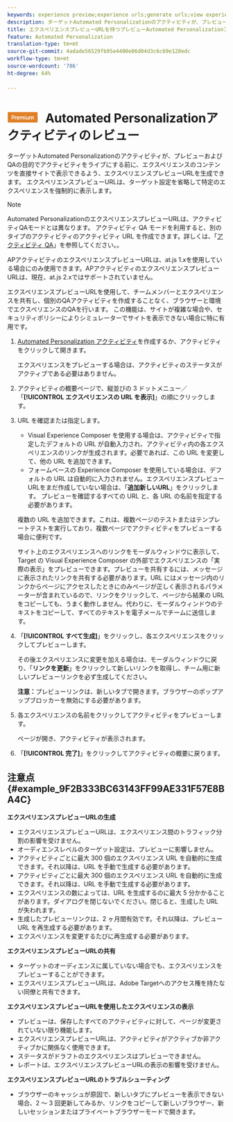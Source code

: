 ```yaml
---
keywords: experience preview;experience urls;generate urls;view experience urls
description: ターゲットAutomated Personalizationのアクティビティが、プレビューおよびQAの目的でアクティビティをライブにする前に、エクスペリエンスのコンテンツを直接サイトで表示できるよう、エクスペリエンスプレビューURLを生成できます。 エクスペリエンスプレビューURLは、ターゲット設定を省略して特定のエクスペリエンスを強制的に表示します。
title: エクスペリエンスプレビューURLを持つプレビューAutomated Personalizationアクティビティ
feature: Automated Personalization
translation-type: tm+mt
source-git-commit: 4adade56529fb95e4400e06d04d3c6c69e120edc
workflow-type: tm+mt
source-wordcount: '786'
ht-degree: 64%

---
```



# ![PREMIUMPエクスペリエンスプレビューURLを持つ](/help/assets/premium.png) Automated Personalizationアクティビティのレビュー

ターゲットAutomated Personalizationのアクティビティが、プレビューおよびQAの目的でアクティビティをライブにする前に、エクスペリエンスのコンテンツを直接サイトで表示できるよう、エクスペリエンスプレビューURLを生成できます。 エクスペリエンスプレビューURLは、ターゲット設定を省略して特定のエクスペリエンスを強制的に表示します。

>[!NOTE]
>
>Automated PersonalizationのエクスペリエンスプレビューURLは、アクティビティQAモードとは異なります。 アクティビティ QA モードを利用すると、別のタイプのアクティビティのアクティビティ URL を作成できます。詳しくは、「[アクティビティ QA](/help/c-activities/c-activity-qa/activity-qa.md)」を参照してください。。
>
>APアクティビティのエクスペリエンスプレビューURLは、at.js 1.xを使用している場合にのみ使用できます。APアクティビティのエクスペリエンスプレビューURLは、現在、at.js 2.xではサポートされていません。

エクスペリエンスプレビューURLを使用して、チームメンバーとエクスペリエンスを共有し、個別のQAアクティビティを作成することなく、ブラウザーと環境でエクスペリエンスのQAを行います。 この機能は、サイトが複雑な場合や、セキュリティポリシーによりシミュレーターでサイトを表示できない場合に特に有用です。

1. [Automated Personalization アクティビティ](/help/c-activities/t-automated-personalization/create-ap-activity.md#task_8AAF837796D74CF893CA2F88BA1491C9)を作成するか、アクティビティをクリックして開きます。

   エクスペリエンスをプレビューする場合は、アクティビティのステータスがアクティブである必要はありません。
1. アクティビティの概要ページで、縦並びの 3 ドットメニュー／「**[!UICONTROL エクスペリエンスの URL を表示]**」の順にクリックします。
1. URL を確認または指定します。

   * Visual Experience Composer を使用する場合は、アクティビティで指定したデフォルトの URL が自動入力され、アクティビティ内の各エクスペリエンスのリンクが生成されます。必要であれば、この URL を変更して、他の URL を追加できます。
   * フォームベースの Experience Composer を使用している場合は、デフォルトの URL は自動的に入力されません。エクスペリエンスプレビューURLをまだ作成していない場合は、「**追加新しいURL**」をクリックします。 プレビューを確認するすべての URL と、各 URL の名前を指定する必要があります。

   複数の URL を追加できます。これは、複数ページのテストまたはテンプレートテストを実行しており、複数ページでアクティビティをプレビューする場合に便利です。

   サイト上のエクスペリエンスへのリンクをモーダルウィンドウに表示して、Target の Visual Experience Composer の外部でエクスペリエンスの「実際の表示」をプレビューできます。プレビューを共有するには、メッセージに表示されたリンクを共有する必要があります。URL にはメッセージ内のリンクからページにアクセスしたときにのみページが正しく表示されるパラメーターが含まれているので、リンクをクリックして、ページから結果の URL をコピーしても、うまく動作しません。代わりに、モーダルウィンドウのテキストをコピーして、すべてのテキストを電子メールでチームに送信します。
1. 「**[!UICONTROL すべて生成]**」をクリックし、各エクスペリエンスをクリックしてプレビューします。

   その後エクスペリエンスに変更を加える場合は、モーダルウィンドウに戻り、「**リンクを更新**」をクリックして新しいリンクを取得し、チーム用に新しいプレビューリンクを必ず生成してください。

   **注意：**&#x200B;プレビューリンクは、新しいタブで開きます。ブラウザーのポップアップブロッカーを無効にする必要があります。

1. 各エクスペリエンスの名前をクリックしてアクティビティをプレビューします。

   ページが開き、アクティビティが表示されます。
1. 「**[!UICONTROL 完了]**」をクリックしてアクティビティの概要に戻ります。

## 注意点 {#example_9F2B333BC63143FF99AE331F57E8BA4C}

**エクスペリエンスプレビューURLの生成**

* エクスペリエンスプレビューURLは、エクスペリエンス間のトラフィック分割の影響を受けません。
* オーディエンスレベルのターゲット設定は、プレビューに影響しません。
* アクティビティごとに最大 300 個のエクスペリエンス URL を自動的に生成できます。それ以降は、URL を手動で生成する必要があります。
* アクティビティごとに最大 300 個のエクスペリエンス URL を自動的に生成できます。それ以降は、URL を手動で生成する必要があります。
* エクスペリエンスの数によっては、URL を生成するのに最大 5 分かかることがあります。ダイアログを閉じないでください。閉じると、生成した URL が失われます。
* 生成したプレビューリンクは、2 ヶ月間有効です。それ以降は、プレビュー URL を再生成する必要があります。
* エクスペリエンスを変更するたびに再生成する必要があります。

**エクスペリエンスプレビューURLの共有**

* ターゲットのオーディエンスに属していない場合でも、エクスペリエンスをプレビューすることができます。
* エクスペリエンスプレビューURLは、Adobe Targetへのアクセス権を持たない同僚と共有できます。

**エクスペリエンスプレビューURLを使用したエクスペリエンスの表示**

* プレビューは、保存したすべてのアクティビティに対して、ページが変更されていない限り機能します。
* エクスペリエンスプレビューURLは、アクティビティがアクティブか非アクティブかに関係なく使用できます。
* ステータスがドラフトのエクスペリエンスはプレビューできません。
* レポートは、エクスペリエンスプレビューURLの表示の影響を受けません。

**エクスペリエンスプレビューURLのトラブルシューティング**

* ブラウザーのキャッシュが原因で、新しいタブにプレビューを表示できない場合、2 ～ 3 回更新してみるか、リンクをコピーして新しいブラウザー、新しいセッションまたはプライベートブラウザーモードで開きます。
